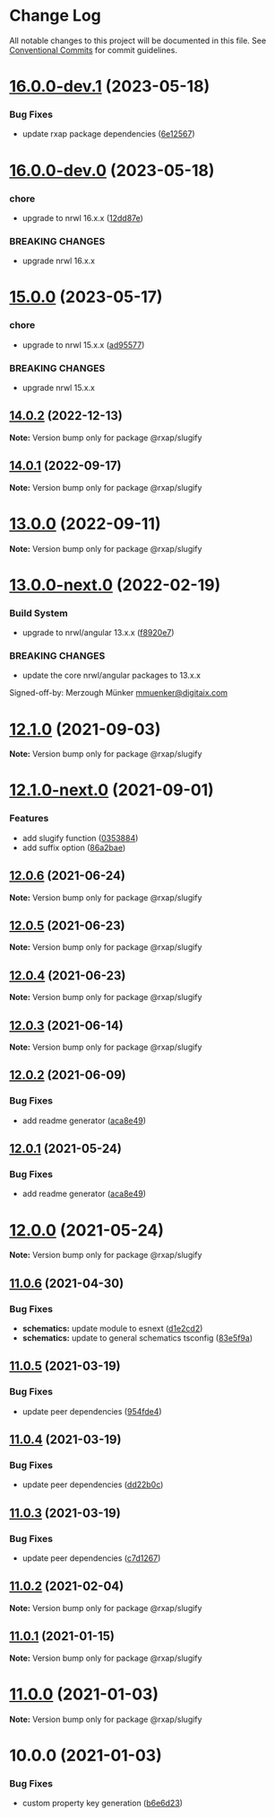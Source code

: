 # Change Log

All notable changes to this project will be documented in this file.
See [Conventional Commits](https://conventionalcommits.org) for commit guidelines.

# [16.0.0-dev.1](https://gitlab.com/rxap/packages/compare/@rxap/slugify@16.0.0-dev.0...@rxap/slugify@16.0.0-dev.1) (2023-05-18)

### Bug Fixes

* update rxap package
  dependencies ([6e12567](https://gitlab.com/rxap/packages/commit/6e12567c05ee3c504da5079cb393660f2ab4cd30))

# [16.0.0-dev.0](https://gitlab.com/rxap/packages/compare/@rxap/slugify@15.0.0...@rxap/slugify@16.0.0-dev.0) (2023-05-18)

### chore

* upgrade to nrwl 16.x.x ([12dd87e](https://gitlab.com/rxap/packages/commit/12dd87ef38d465c8af33cd26f7d5d7714bf7c392))

### BREAKING CHANGES

* upgrade nrwl 16.x.x

# [15.0.0](https://gitlab.com/rxap/packages/compare/@rxap/slugify@14.0.2...@rxap/slugify@15.0.0) (2023-05-17)

### chore

* upgrade to nrwl 15.x.x ([ad95577](https://gitlab.com/rxap/packages/commit/ad95577538adc5cd134cde8d1ff3b8fad52c9c2b))

### BREAKING CHANGES

* upgrade nrwl 15.x.x

## [14.0.2](https://gitlab.com/rxap/packages/compare/@rxap/slugify@14.0.1...@rxap/slugify@14.0.2) (2022-12-13)

**Note:** Version bump only for package @rxap/slugify

## [14.0.1](https://gitlab.com/rxap/packages/compare/@rxap/slugify@13.0.0...@rxap/slugify@14.0.1) (2022-09-17)

**Note:** Version bump only for package @rxap/slugify

# [13.0.0](https://gitlab.com/rxap/packages/compare/@rxap/slugify@13.0.0-next.0...@rxap/slugify@13.0.0) (2022-09-11)

**Note:** Version bump only for package @rxap/slugify

# [13.0.0-next.0](https://gitlab.com/rxap/packages/compare/@rxap/slugify@12.1.0...@rxap/slugify@13.0.0-next.0) (2022-02-19)

### Build System

* upgrade to nrwl/angular
  13.x.x ([f8920e7](https://gitlab.com/rxap/packages/commit/f8920e7dde7bd2d4b4efac2b7097543d51482f81))

### BREAKING CHANGES

* update the core nrwl/angular packages to 13.x.x

Signed-off-by: Merzough Münker <mmuenker@digitaix.com>

# [12.1.0](https://gitlab.com/rxap/packages/compare/@rxap/slugify@12.1.0-next.0...@rxap/slugify@12.1.0) (2021-09-03)

**Note:** Version bump only for package @rxap/slugify

# [12.1.0-next.0](https://gitlab.com/rxap/packages/compare/@rxap/slugify@12.0.6...@rxap/slugify@12.1.0-next.0) (2021-09-01)

### Features

* add slugify function ([0353884](https://gitlab.com/rxap/packages/commit/03538840485eca9a6e5bcba48bc2e6034619656f))
* add suffix option ([86a2bae](https://gitlab.com/rxap/packages/commit/86a2baee317596adad40df80c106d23dd89532ce))

## [12.0.6](https://gitlab.com/rxap/packages/compare/@rxap/slugify@12.0.5...@rxap/slugify@12.0.6) (2021-06-24)

**Note:** Version bump only for package @rxap/slugify

## [12.0.5](https://gitlab.com/rxap/packages/compare/@rxap/slugify@12.0.4...@rxap/slugify@12.0.5) (2021-06-23)

**Note:** Version bump only for package @rxap/slugify

## [12.0.4](https://gitlab.com/rxap/packages/compare/@rxap/slugify@12.0.3...@rxap/slugify@12.0.4) (2021-06-23)

**Note:** Version bump only for package @rxap/slugify

## [12.0.3](https://gitlab.com/rxap/packages/compare/@rxap/slugify@12.0.2...@rxap/slugify@12.0.3) (2021-06-14)

**Note:** Version bump only for package @rxap/slugify

## [12.0.2](https://gitlab.com/rxap/packages/compare/@rxap/slugify@11.0.7...@rxap/slugify@12.0.2) (2021-06-09)

### Bug Fixes

* add readme generator ([aca8e49](https://gitlab.com/rxap/packages/commit/aca8e495f06d81edf14e56fdd1e6a3c2d7de4c50))

## [12.0.1](https://gitlab.com/rxap/packages/compare/@rxap/slugify@12.0.0...@rxap/slugify@12.0.1) (2021-05-24)

### Bug Fixes

* add readme generator ([aca8e49](https://gitlab.com/rxap/packages/commit/aca8e495f06d81edf14e56fdd1e6a3c2d7de4c50))

# [12.0.0](https://gitlab.com/rxap/packages/compare/@rxap/slugify@11.0.6...@rxap/slugify@12.0.0) (2021-05-24)

**Note:** Version bump only for package @rxap/slugify

## [11.0.6](https://gitlab.com/rxap/packages/compare/@rxap/slugify@11.0.5...@rxap/slugify@11.0.6) (2021-04-30)

### Bug Fixes

* **schematics:** update module to
  esnext ([d1e2cd2](https://gitlab.com/rxap/packages/commit/d1e2cd252f3866471935131187b3acaefe2cca82))
* **schematics:** update to general schematics
  tsconfig ([83e5f9a](https://gitlab.com/rxap/packages/commit/83e5f9a0cf1810686a503425d87a5e4ae30b8c84))

## [11.0.5](https://gitlab.com/rxap/packages/compare/@rxap/slugify@11.0.4...@rxap/slugify@11.0.5) (2021-03-19)

### Bug Fixes

* update peer dependencies ([954fde4](https://gitlab.com/rxap/packages/commit/954fde47836ff0c1f25a77c33ff871ddc7685b6c))

## [11.0.4](https://gitlab.com/rxap/packages/compare/@rxap/slugify@11.0.3...@rxap/slugify@11.0.4) (2021-03-19)

### Bug Fixes

* update peer dependencies ([dd22b0c](https://gitlab.com/rxap/packages/commit/dd22b0ce053bc266c7aea659a2faf3be39f424e7))

## [11.0.3](https://gitlab.com/rxap/packages/compare/@rxap/slugify@11.0.2...@rxap/slugify@11.0.3) (2021-03-19)

### Bug Fixes

* update peer dependencies ([c7d1267](https://gitlab.com/rxap/packages/commit/c7d12671f3efc198985cddee92caa2558e74b023))

## [11.0.2](https://gitlab.com/rxap/packages/compare/@rxap/slugify@11.0.1...@rxap/slugify@11.0.2) (2021-02-04)

**Note:** Version bump only for package @rxap/slugify

## [11.0.1](https://gitlab.com/rxap/packages/compare/@rxap/slugify@11.0.0...@rxap/slugify@11.0.1) (2021-01-15)

**Note:** Version bump only for package @rxap/slugify

# [11.0.0](https://gitlab.com/rxap/packages/compare/@rxap/slugify@10.0.0...@rxap/slugify@11.0.0) (2021-01-03)

**Note:** Version bump only for package @rxap/slugify

# 10.0.0 (2021-01-03)

### Bug Fixes

* custom property key
  generation ([b6e6d23](https://gitlab.com/rxap/packages/commit/b6e6d23215f0b35e0de2d35003b186a3d435b8e4))
